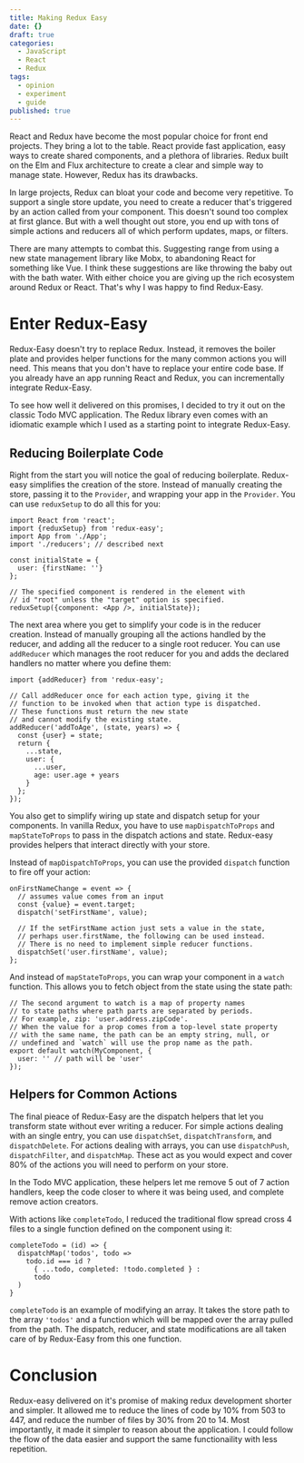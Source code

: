 ```yaml
---
title: Making Redux Easy
date: {}
draft: true
categories:
  - JavaScript
  - React
  - Redux
tags:
  - opinion
  - experiment
  - guide
published: true
---
```


React and Redux have become the most popular choice for front end projects. They
bring a lot to the table. React provide fast application, easy ways to create
shared components, and a plethora of libraries. Redux built on the Elm and Flux
architecture to create a clear and simple way to manage state. However, Redux
has its drawbacks.

In large projects, Redux can bloat your code and become very repetitive. To
support a single store update, you need to create a reducer that's
triggered by an action called from your component. This doesn't sound too
complex at first glance. But with a well thought out store, you end up with
tons of simple actions and reducers all of which perform updates, maps,
or filters.

There are many attempts to combat this. Suggesting range from using
a new state management library like Mobx, to abandoning React for something
like Vue. I think these suggestions are like throwing the baby out with the
bath water. With either choice you are giving up the rich ecosystem around
Redux or React. That's why I was happy to find Redux-Easy.

# Enter Redux-Easy

Redux-Easy doesn't try to replace Redux. Instead, it removes the boiler
plate and provides helper functions for the many common actions you will need.
This means that you don't have to replace your entire code base. If you already
have an app running React and Redux, you can incrementally integrate
Redux-Easy.

To see how well it delivered on this promises, I decided to try it out on the
classic Todo MVC application. The Redux library even comes with an idiomatic
example which I used as a starting point to integrate Redux-Easy.

## Reducing Boilerplate Code

Right from the start you will notice the goal of reducing boilerplate.
Redux-easy simplifies the creation of the store. Instead of manually creating
the store, passing it to the `Provider`, and wrapping your app in the
`Provider`. You can use `reduxSetup` to do all this for you:

```
import React from 'react';
import {reduxSetup} from 'redux-easy';
import App from './App';
import './reducers'; // described next

const initialState = {
  user: {firstName: ''}
};

// The specified component is rendered in the element with
// id "root" unless the "target" option is specified.
reduxSetup({component: <App />, initialState});
```

The next area where you get to simplify your code is in the reducer creation.
Instead of manually grouping all the actions handled by the reducer, and adding
all the reducer to a single root reducer. You can use `addReducer` which
manages the root reducer for you and adds the declared handlers no matter where
you define them:

```
import {addReducer} from 'redux-easy';

// Call addReducer once for each action type, giving it the
// function to be invoked when that action type is dispatched.
// These functions must return the new state
// and cannot modify the existing state.
addReducer('addToAge', (state, years) => {
  const {user} = state;
  return {
    ...state,
    user: {
      ...user,
      age: user.age + years
    }
  };
});
```

You also get to simplify wiring up state and dispatch setup for your
components. In vanilla Redux, you have to use `mapDispatchToProps` and
`mapStateToProps` to pass in the dispatch actions and state. Redux-easy
provides helpers that interact directly with your store.

Instead of `mapDispatchToProps`, you can use the provided `dispatch` function
to fire off your action:

```
onFirstNameChange = event => {
  // assumes value comes from an input
  const {value} = event.target;
  dispatch('setFirstName', value);

  // If the setFirstName action just sets a value in the state,
  // perhaps user.firstName, the following can be used instead.
  // There is no need to implement simple reducer functions.
  dispatchSet('user.firstName', value);
};
```

And instead of `mapStateToProps`, you can wrap your component in a `watch`
function. This allows you to fetch object from the state using the state path:

```
// The second argument to watch is a map of property names
// to state paths where path parts are separated by periods.
// For example, zip: 'user.address.zipCode'.
// When the value for a prop comes from a top-level state property
// with the same name, the path can be an empty string, null, or
// undefined and `watch` will use the prop name as the path.
export default watch(MyComponent, {
  user: '' // path will be 'user'
});
```

## Helpers for Common Actions

The final pieace of Redux-Easy are the dispatch helpers that let you transform
state without ever writing a reducer. For simple actions dealing with an single
entry, you can use `dispatchSet`, `dispatchTransform`, and `dispatchDelete`.
For actions dealing with arrays, you can use `dispatchPush`, `dispatchFilter`,
and `dispatchMap`. These act as you would expect and cover 80% of the actions
you will need to perform on your store.

In the Todo MVC application, these helpers let me remove 5 out of 7 action
handlers, keep the code closer to where it was being used, and
complete remove action creators.

With actions like `completeTodo`, I reduced the traditional flow
spread cross 4 files to a single function defined on the component using it:

```
completeTodo = (id) => {
  dispatchMap('todos', todo =>
    todo.id === id ?
      { ...todo, completed: !todo.completed } :
      todo
  )
}
```

`completeTodo` is an example of modifying an array. It takes the store path to
the array `'todos'` and a function which will be mapped over the array pulled
from the path. The dispatch, reducer, and state modifications are all taken
care of by Redux-Easy from this one function.

# Conclusion

Redux-easy delivered on it's promise of making redux development shorter and
simpler. It allowed me to reduce the lines of code by 10% from 503 to
447, and reduce the number of files by 30% from 20 to 14. Most importantly, it
made it simpler to reason about the application. I could follow the flow of the
data easier and support the same functionaility with less repetition.
